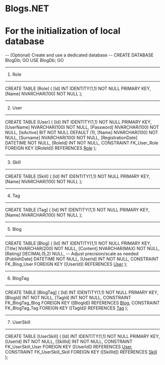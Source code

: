 # Blogs.NET

# For the initialization of local database

-- (Optional) Create and use a dedicated database
-- CREATE DATABASE BlogDb;
GO
USE BlogDb;
GO

-----------------------------------------------------
1) Role
-----------------------------------------------------
CREATE TABLE [Role] (
    [Id] INT IDENTITY(1,1) NOT NULL PRIMARY KEY,
    [Name] NVARCHAR(100) NOT NULL
);

-----------------------------------------------------
2) User
-----------------------------------------------------
CREATE TABLE [User] (
    [Id] INT IDENTITY(1,1) NOT NULL PRIMARY KEY,
    [UserName] NVARCHAR(100) NOT NULL,
    [Password] NVARCHAR(100) NOT NULL,
    [IsActive] BIT NOT NULL DEFAULT (1),
    [Name] NVARCHAR(100) NOT NULL,
    [Surname] NVARCHAR(100) NOT NULL,
    [RegistrationDate] DATETIME NOT NULL,
    [RoleId] INT NOT NULL,
    CONSTRAINT FK_User_Role
        FOREIGN KEY ([RoleId]) REFERENCES [Role]([Id])
);

-----------------------------------------------------
3) Skill
-----------------------------------------------------
CREATE TABLE [Skill] (
    [Id] INT IDENTITY(1,1) NOT NULL PRIMARY KEY,
    [Name] NVARCHAR(100) NOT NULL
);

-----------------------------------------------------
4) Tag
-----------------------------------------------------
CREATE TABLE [Tag] (
    [Id] INT IDENTITY(1,1) NOT NULL PRIMARY KEY,
    [Name] NVARCHAR(100) NOT NULL
);

-----------------------------------------------------
5) Blog
-----------------------------------------------------
CREATE TABLE [Blog] (
    [Id] INT IDENTITY(1,1) NOT NULL PRIMARY KEY,
    [Title] NVARCHAR(200) NOT NULL,
    [Content] NVARCHAR(MAX) NOT NULL,
    [Rating] DECIMAL(5,2) NULL,         -- Adjust precision/scale as needed
    [PublishDate] DATETIME NOT NULL,
    [UserId] INT NOT NULL,
    CONSTRAINT FK_Blog_User
        FOREIGN KEY ([UserId]) REFERENCES [User]([Id])
);

-----------------------------------------------------
6) BlogTag
-----------------------------------------------------
CREATE TABLE [BlogTag] (
    [Id] INT IDENTITY(1,1) NOT NULL PRIMARY KEY,
    [BlogId] INT NOT NULL,
    [TagId] INT NOT NULL,
    CONSTRAINT FK_BlogTag_Blog
        FOREIGN KEY ([BlogId]) REFERENCES [Blog]([Id]),
    CONSTRAINT FK_BlogTag_Tag
        FOREIGN KEY ([TagId]) REFERENCES [Tag]([Id])
);

-----------------------------------------------------
7) UserSkill
-----------------------------------------------------
CREATE TABLE [UserSkill] (
    [Id] INT IDENTITY(1,1) NOT NULL PRIMARY KEY,
    [UserId] INT NOT NULL,
    [SkillId] INT NOT NULL,
    CONSTRAINT FK_UserSkill_User
        FOREIGN KEY ([UserId]) REFERENCES [User]([Id]),
    CONSTRAINT FK_UserSkill_Skill
        FOREIGN KEY ([SkillId]) REFERENCES [Skill]([Id])
);
